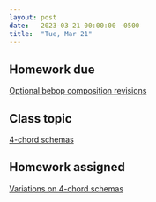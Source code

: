 ```yaml
---
layout: post
date:   2023-03-21 00:00:00 -0500
title:  "Tue, Mar 21"
---
```


## Homework due

[Optional bebop composition revisions](https://viva.pressbooks.pub/openmusictheory/chapter/jazz-embellishing-chords/#assignments)

## Class topic

[4-chord schemas](https://viva.pressbooks.pub/openmusictheory/chapter/4-chord-schemas/)

## Homework assigned

[Variations on 4-chord schemas](https://viva.pressbooks.pub/openmusictheory/chapter/4-chord-schemas/#assignments)

